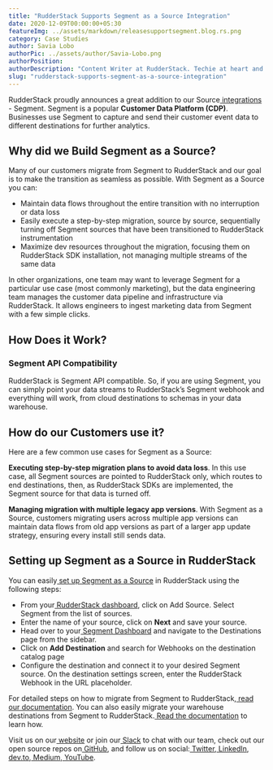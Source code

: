 ```yaml
---
title: "RudderStack Supports Segment as a Source Integration"
date: 2020-12-09T00:00:00+05:30
featureImg: ../assets/markdown/releasesupportsegment.blog.rs.png
category: Case Studies
author: Savia Lobo
authorPic: ../assets/author/Savia-Lobo.png
authorPosition: 
authorDescription: "Content Writer at RudderStack. Techie at heart and loves to stay up to date with tech happenings across the globe. Loves singing and composing songs."
slug: "rudderstack-supports-segment-as-a-source-integration"
---
```


RudderStack proudly announces a great addition to our Source[ integrations](https://rudderstack.com/integration/)<span style="text-decoration:underline;"> </span>- Segment. Segment is a popular **Customer Data Platform (CDP)**.  Businesses use Segment to capture and send their customer event data to different destinations for further analytics.


## **Why did we Build Segment as a Source?**

Many of our customers migrate from Segment to RudderStack and our goal is to make the transition as seamless as possible. With Segment as a Source you can: 



*   Maintain data flows throughout the entire transition with no interruption or data loss
*   Easily execute a step-by-step migration, source by source, sequentially turning off Segment sources that have been transitioned to RudderStack instrumentation
*   Maximize dev resources throughout the migration, focusing them on RudderStack SDK installation, not managing multiple streams of the same data

In other organizations, one team may want to leverage Segment for a particular use case (most commonly marketing), but the data engineering team manages the customer data pipeline and infrastructure via RudderStack. It allows engineers to ingest marketing data from Segment with a few simple clicks. 


## **How Does it Work?**


### **Segment API Compatibility**

RudderStack is Segment API compatible. So, if you are using Segment, you can simply point your data streams to RudderStack’s Segment webhook and everything will work, from cloud destinations to schemas in your data warehouse. 


## **How do our Customers use it?**

Here are a few common use cases for Segment as a Source: 

**Executing step-by-step migration plans to avoid data loss**. In this use case, all Segment sources are pointed to RudderStack only, which routes to end destinations, then, as RudderStack SDKs are implemented, the Segment source for that data is turned off. 

**Managing migration with multiple legacy app versions**. With Segment as a Source, customers migrating users across multiple app versions can maintain data flows from old app versions as part of a larger app update strategy, ensuring every install still sends data. 


## **Setting up Segment as a Source in RudderStack**

You can easily[ set up Segment as a Source](https://docs.rudderstack.com/sources/segment#getting-started) in RudderStack using the following steps:



*   From your[ RudderStack dashboard](https://app.rudderstack.com/signup?type=freetrial), click on Add Source. Select Segment from the list of sources. 
*   Enter the name of your source, click on **Next** and save your source.
*   Head over to your[ Segment Dashboard](https://app.segment.com/workspaces) and navigate to the Destinations page from the sidebar. 
*   Click on **Add Destination** and search for Webhooks on the destination catalog page
*   Configure the destination and connect it to your desired Segment source. On the destination settings screen, enter the RudderStack Webhook in the URL placeholder.

For detailed steps on how to migrate from Segment to RudderStack,[ read our documentation](https://docs.rudderstack.com/migration-guides/rudderstack-migration-guide). You can also easily migrate your warehouse destinations from Segment to RudderStack.[ Read the documentation](https://docs.rudderstack.com/migration-guides/how-to-migrate-warehouse-destination-from-segment-to-rudderstack) to learn how.

Visit us on our[ website](http://www.rudderstack.com/) or join our[ Slack](https://resources.rudderstack.com/join-rudderstack-slack) to chat with our team, check out our open source repos on[ GitHub](https://github.com/rudderlabs), and follow us on social:[ Twitter](https://twitter.com/RudderStack),[ LinkedIn](https://www.linkedin.com/company/rudderlabs/),[ dev.to](https://dev.to/rudderstack),[ Medium](https://rudderstack.medium.com/),[ YouTube](https://www.youtube.com/channel/UCgV-B77bV_-LOmKYHw8jvBw).
